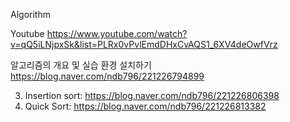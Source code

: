 Algorithm

Youtube 
https://www.youtube.com/watch?v=qQ5iLNjpxSk&list=PLRx0vPvlEmdDHxCvAQS1_6XV4deOwfVrz


알고리즘의 개요 및 실습 환경 설치하기
https://blog.naver.com/ndb796/221226794899


3. Insertion sort: https://blog.naver.com/ndb796/221226806398
4. Quick Sort: https://blog.naver.com/ndb796/221226813382
